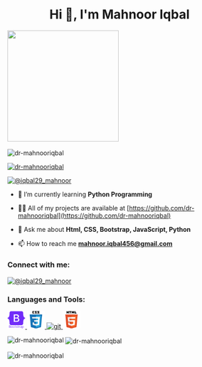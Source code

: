 <h1 align="center">Hi 👋, I'm Mahnoor Iqbal</h1>
<img src="https://cdn.dribbble.com/users/1668950/screenshots/3863114/rodoshi.gif" height=250px width=250px/ alignment="centre" >

<p align="left"> <img src="https://komarev.com/ghpvc/?username=dr-mahnooriqbal&label=Profile%20views&color=0e75b6&style=flat" alt="dr-mahnooriqbal" /> </p>

<p align="left"> <a href="https://github.com/ryo-ma/github-profile-trophy"><img src="https://github-profile-trophy.vercel.app/?username=dr-mahnooriqbal" alt="dr-mahnooriqbal" /></a> </p>

<p align="left"> <a href="https://twitter.com/@iqbal29_mahnoor" target="blank"><img src="https://img.shields.io/twitter/follow/@iqbal29_mahnoor?logo=twitter&style=for-the-badge" alt="@iqbal29_mahnoor" /></a> </p>

- 🌱 I’m currently learning **Python Programming**

- 👨‍💻 All of my projects are available at [https://github.com/dr-mahnooriqbal](https://github.com/dr-mahnooriqbal)

- 💬 Ask me about **Html, CSS, Bootstrap, JavaScript, Python**

- 📫 How to reach me **mahnoor.iqbal456@gmail.com**


<h3 align="left">Connect with me:</h3>
<p align="left">
<a href="https://twitter.com/@iqbal29_mahnoor" target="blank"><img align="center" src="https://raw.githubusercontent.com/rahuldkjain/github-profile-readme-generator/master/src/images/icons/Social/twitter.svg" alt="@iqbal29_mahnoor" height="30" width="40" /></a>
</p>

<h3 align="left">Languages and Tools:</h3>
<p align="left"> <a href="https://getbootstrap.com" target="_blank" rel="noreferrer"> <img src="https://raw.githubusercontent.com/devicons/devicon/master/icons/bootstrap/bootstrap-plain-wordmark.svg" alt="bootstrap" width="40" height="40"/> </a> <a href="https://www.w3schools.com/css/" target="_blank" rel="noreferrer"> <img src="https://raw.githubusercontent.com/devicons/devicon/master/icons/css3/css3-original-wordmark.svg" alt="css3" width="40" height="40"/> </a> <a href="https://git-scm.com/" target="_blank" rel="noreferrer"> <img src="https://www.vectorlogo.zone/logos/git-scm/git-scm-icon.svg" alt="git" width="40" height="40"/> </a> <a href="https://www.w3.org/html/" target="_blank" rel="noreferrer"> <img src="https://raw.githubusercontent.com/devicons/devicon/master/icons/html5/html5-original-wordmark.svg" alt="html5" width="40" height="40"/> </a>  </p>

<p><img align="left" src="https://github-readme-stats.vercel.app/api/top-langs?username=dr-mahnooriqbal&show_icons=true&locale=en&layout=compact" alt="dr-mahnooriqbal" /></p>

<p>&nbsp;<img align="center" src="https://github-readme-stats.vercel.app/api?username=dr-mahnooriqbal&show_icons=true&locale=en" alt="dr-mahnooriqbal" /></p>

<p><img align="center" src="https://github-readme-streak-stats.herokuapp.com/?user=dr-mahnooriqbal&" alt="dr-mahnooriqbal" /></p>

